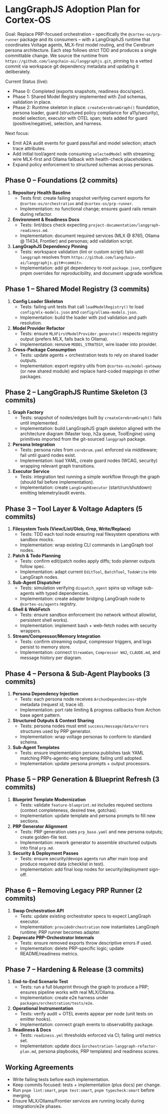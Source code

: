 # LangGraphJS Adoption Plan for Cortex-OS

Goal: Replace PRP-focused orchestration – specifically the `@cortex-os/prp-runner` package and its consumers –
with a LangGraphJS runtime that coordinates Voltage agents, MLX-first model routing, and the Cerebrum persona
architecture. Each step follows strict TDD and produces a single committable change. We source the runtime from
`https://github.com/langchain-ai/langgraphjs.git`, pinning to a vetted commit via workspace git dependency metadata
and updating it deliberately.

Current Status (live):

- Phase 0: Completed (exports snapshots, readiness docs/spec).
- Phase 1: Shared Model Registry implemented with Zod schemas, validation in place.
- Phase 2: Runtime skeleton in place: `createCerebrumGraph()` foundation, persona loader,
  guard (structured policy compliance for a11y/security), model selection, executor with OTEL span;
  tests added for guard (positive/negative), selection, and harness.

Next focus:

- Emit A2A audit events for guard pass/fail and model selection; attach trace attributes.
- Add initial tool/agent node consuming `selectedModel` with streaming; wire MLX-first and Ollama fallback with
   health-check placeholders.
- Expand policy enforcement to structured schemas across personas.

## Phase 0 – Foundations (2 commits)

1. **Repository Health Baseline**
   - Tests first: create failing snapshot verifying current exports for `@cortex-os/orchestration` and `@cortex-os/prp-runner`.
   - Implementation: no functional change; ensures guard rails remain during refactor.
2. **Environment & Readiness Docs**
   - Tests: lint/docs check expecting `project-documentation/langgraph-readiness.md`.
   - Implementation: document required services (MLX @ 8765, Ollama @ 11434, Frontier) and personas; add validation script.
3. **LangGraphJS Dependency Pinning**
   - Tests: workspace validation (lint or custom script) fails until `langgraph` resolves from `https://github.com/langchain-ai/langgraphjs.git#<commit>`.
   - Implementation: add git dependency to root `package.json`, configure pnpm overrides for reproducibility, and document upgrade workflow.

## Phase 1 – Shared Model Registry (3 commits)

1. **Config Loader Skeleton**
   - Tests: failing unit tests that call `loadModelRegistry()` to load `config/mlx-models.json` and `config/ollama-models.json`.
   - Implementation: build the loader with zod validation and path resolution.
2. **Model Provider Refactor**
   - Tests: ensure `MLXFirstModelProvider.generate()` respects registry output (prefers MLX, falls back to Ollama).
   - Implementation: remove `MODEL_STRATEGY`, wire loader into provider.
3. **Cross-Package Consumption**
   - Tests: update agents + orchestration tests to rely on shared loader outputs.
   - Implementation: export registry utils from `@cortex-os/model-gateway` (or new shared module) and replace hard-coded mappings in other packages.

## Phase 2 – LangGraphJS Runtime Skeleton (3 commits)

1. **Graph Factory**
   - Tests: snapshot of nodes/edges built by `createCerebrumGraph()` fails until implemented.
   - Implementation: build LangGraphJS graph skeleton aligned with the architecture diagram
     (Master loop, h2a queue, ToolEngine) using primitives imported from the git-sourced `langgraph` package.
2. **Persona Integration**
   - Tests: persona rules from `cerebrum.yaml` enforced via middleware; fail until guard nodes exist.
   - Implementation: load YAML, create guard nodes (WCAG, security) wrapping relevant graph transitions.
3. **Executor Service**
   - Tests: integration test running a simple workflow through the graph (should fail before implementation).
   - Implementation: create `LangGraphExecutor` (start/run/shutdown) emitting telemetry/audit events.

## Phase 3 – Tool Layer & Voltage Adapters (5 commits)

1. **Filesystem Tools (View/List/Glob, Grep, Write/Replace)**
   - Tests: TDD each tool node ensuring real filesystem operations with sandbox mocks.
   - Implementation: wrap existing CLI commands in LangGraph tool nodes.
2. **Patch & Todo Planning**
   - Tests: confirm edit/patch nodes apply diffs; todo planner outputs follow spec.
   - Implementation: adapt current `EditTool`, `BatchTool`, `TodoWrite` into LangGraph nodes.
3. **Sub-Agent Dispatcher**
   - Tests: simulation verifying `dispatch_agent` spins up voltage sub-agents with typed dependencies.
   - Implementation: create adapter bridging LangGraph node to `@cortex-os/agents` registry.
4. **Shell & WebFetch**
   - Tests: ensure sandbox enforcement (no network without allowlist, persistent shell works).
   - Implementation: implement bash + web-fetch nodes with security wrappers.
5. **Stream/Compressor/Memory Integration**
   - Tests: confirm streaming output, compressor triggers, and logs persist to memory store.
   - Implementation: connect `StreamGen`, `Compressor W42`, `CLAUDE.md`, and message history per diagram.

## Phase 4 – Persona & Sub-Agent Playbooks (3 commits)

1. **Persona Dependency Injection**
   - Tests: each persona node receives `ArchonDependencies`-style metadata (request id, trace id).
   - Implementation: port rate limiting & progress callbacks from Archon base agent pattern.
2. **Structured Outputs & Context Sharing**
   - Tests: persona nodes must emit `success/message/data/errors` structures used by PRP generator.
   - Implementation: wrap voltage personas to conform to standard schema.
3. **Sub-Agent Templates**
   - Tests: ensure implementation persona publishes task YAML matching PRPs-agentic-eng template; failing until adopted.
   - Implementation: update persona prompts + output processors.

## Phase 5 – PRP Generation & Blueprint Refresh (3 commits)

1. **Blueprint Template Modernization**
   - Tests: validate `feature-blueprint.md` includes required sections (context completeness, desired tree, gotchas).
   - Implementation: update template and persona prompts to fill new sections.
2. **PRP Generator Alignment**
   - Tests: PRP generation uses `prp_base.yaml` and new persona outputs; create golden-file test.
   - Implementation: rework generator to assemble structured outputs into final `prp.md`.
3. **Security & Deployment Passes**
   - Tests: ensure security/devops agents run after main loop and produce required data (checklist in test).
   - Implementation: add final loop nodes for security/deployment sign-off.

## Phase 6 – Removing Legacy PRP Runner (2 commits)

1. **Swap Orchestration API**
   - Tests: update existing orchestrator specs to expect LangGraph executor.
   - Implementation: `provideOrchestration` now instantiates LangGraph runtime; PRP runner becomes adapter.
2. **Deprecate PRP-Orchestrator Internals**
   - Tests: ensure removed exports throw descriptive errors if used.
   - Implementation: delete PRP-specific logic; update README/readiness metrics.

## Phase 7 – Hardening & Release (3 commits)

1. **End-to-End Scenario Test**
   - Tests: run a full blueprint through the graph to produce a PRP; ensures pipeline works with real MLX/Ollama.
   - Implementation: create e2e harness under `packages/orchestration/tests/e2e`.
2. **Operational Instrumentation**
   - Tests: verify audit + OTEL events appear per node (unit tests on emitter hooks).
   - Implementation: connect graph events to observability package.
3. **Readiness & Docs**
   - Tests: `readiness.yml` thresholds enforced via CI; failing until metrics set.
   - Implementation: update docs (`orchestration-langgraph-refactor-plan.md`, persona playbooks, PRP templates) and readiness scores.

## Working Agreements

- Write failing tests before each implementation.
- Keep commits focused: tests + implementation (plus docs) per change.
- Run `pnpm lint:smart`, `pnpm test:smart`, `pnpm typecheck:smart` before merging.
- Ensure MLX/Ollama/Frontier services are running locally during integration/e2e phases.
